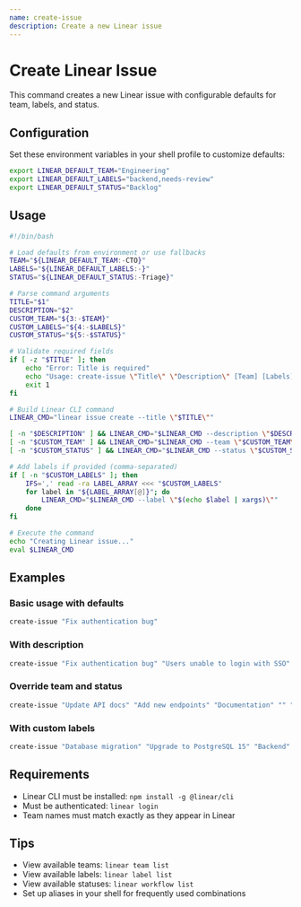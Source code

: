 ```yaml
---
name: create-issue
description: Create a new Linear issue
---
```


# Create Linear Issue

This command creates a new Linear issue with configurable defaults for team, labels, and status.

## Configuration

Set these environment variables in your shell profile to customize defaults:
```bash
export LINEAR_DEFAULT_TEAM="Engineering"
export LINEAR_DEFAULT_LABELS="backend,needs-review"
export LINEAR_DEFAULT_STATUS="Backlog"
```

## Usage

```bash
#!/bin/bash

# Load defaults from environment or use fallbacks
TEAM="${LINEAR_DEFAULT_TEAM:-CTO}"
LABELS="${LINEAR_DEFAULT_LABELS:-}"
STATUS="${LINEAR_DEFAULT_STATUS:-Triage}"

# Parse command arguments
TITLE="$1"
DESCRIPTION="$2"
CUSTOM_TEAM="${3:-$TEAM}"
CUSTOM_LABELS="${4:-$LABELS}"
CUSTOM_STATUS="${5:-$STATUS}"

# Validate required fields
if [ -z "$TITLE" ]; then
    echo "Error: Title is required"
    echo "Usage: create-issue \"Title\" \"Description\" [Team] [Labels] [Status]"
    exit 1
fi

# Build Linear CLI command
LINEAR_CMD="linear issue create --title \"$TITLE\""

[ -n "$DESCRIPTION" ] && LINEAR_CMD="$LINEAR_CMD --description \"$DESCRIPTION\""
[ -n "$CUSTOM_TEAM" ] && LINEAR_CMD="$LINEAR_CMD --team \"$CUSTOM_TEAM\""
[ -n "$CUSTOM_STATUS" ] && LINEAR_CMD="$LINEAR_CMD --status \"$CUSTOM_STATUS\""

# Add labels if provided (comma-separated)
if [ -n "$CUSTOM_LABELS" ]; then
    IFS=',' read -ra LABEL_ARRAY <<< "$CUSTOM_LABELS"
    for label in "${LABEL_ARRAY[@]}"; do
        LINEAR_CMD="$LINEAR_CMD --label \"$(echo $label | xargs)\""
    done
fi

# Execute the command
echo "Creating Linear issue..."
eval $LINEAR_CMD
```

## Examples

### Basic usage with defaults
```bash
create-issue "Fix authentication bug"
```

### With description
```bash
create-issue "Fix authentication bug" "Users unable to login with SSO"
```

### Override team and status
```bash
create-issue "Update API docs" "Add new endpoints" "Documentation" "" "In Progress"
```

### With custom labels
```bash
create-issue "Database migration" "Upgrade to PostgreSQL 15" "Backend" "database,migration,high-priority" "Todo"
```

## Requirements

- Linear CLI must be installed: `npm install -g @linear/cli`
- Must be authenticated: `linear login`
- Team names must match exactly as they appear in Linear

## Tips

- View available teams: `linear team list`
- View available labels: `linear label list`
- View available statuses: `linear workflow list`
- Set up aliases in your shell for frequently used combinations